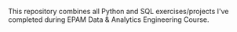 This repository combines all Python and SQL exercises/projects I've completed during EPAM Data & Analytics Engineering Course.
